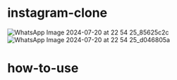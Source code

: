 # instagram-clone

![WhatsApp Image 2024-07-20 at 22 54 25_85625c2c](https://github.com/user-attachments/assets/a6004179-c19d-4d43-900d-1383f5f71136)
![WhatsApp Image 2024-07-20 at 22 54 25_d046805a](https://github.com/user-attachments/assets/d14fafe5-371d-41f3-8046-e4115540d4c9)

# how-to-use
